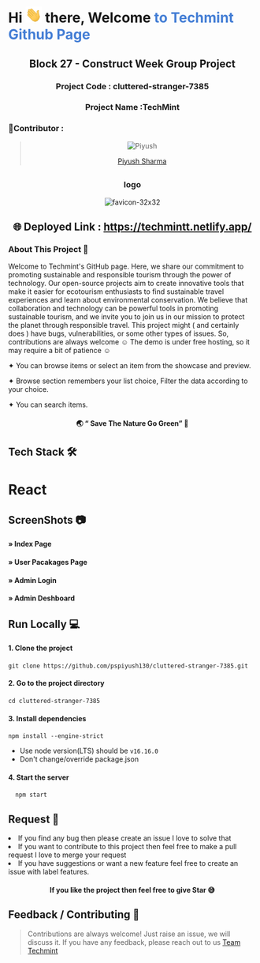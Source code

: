 # Hi <img src="https://raw.githubusercontent.com/ABSphreak/ABSphreak/master/gifs/Hi.gif" width="33"> there, Welcome <span style="color: #447ED5">to Techmint Github Page</span>



<div align="center">
       
 <h2>Block 27 - Construct Week Group Project</h2>
 <h3>Project Code : cluttered-stranger-7385</h3>
  <h3>Project Name :TechMint</h3>
  

 </div>



 
<div align="center">
<h3 align="left">👷Contributor :</h3>
 


  
>![Piyush](https://user-images.githubusercontent.com/118152296/237017919-8398c051-aa6f-4cdf-9a45-c7cc854d5e63.png)
>
>
>  [Piyush Sharma](https://github.com/pspiyush130)

</div>

##

<div align="center">



 <div>  <h3>logo </h3>  
 
  ![favicon-32x32](https://github.com/pspiyush130/cluttered-stranger-7385/assets/118152296/e7447dbb-d98d-423c-bcef-9acc08b697e8) </div>


 
 ## 🌐 Deployed Link : https://techmintt.netlify.app/
 

 </div>









  


<h3 align="left"> About This Project 📖</h3>


 
 <div aling="left">
  <p>   Welcome to Techmint's GitHub page. Here, we share our commitment to promoting sustainable and responsible tourism through the power of technology. Our open-source projects aim to create innovative tools that make it easier for ecotourism enthusiasts to find sustainable travel experiences and learn about environmental conservation. We believe that collaboration and technology can be powerful tools in promoting sustainable tourism, and we invite you to join us in our mission to protect the planet through responsible travel.
This project might ( and certainly does ) have bugs, vulnerabilities, or some other types of issues. So, contributions are always welcome ☺
 The demo is under free hosting, so it may require a bit of patience ☺ </p>



  
 </div>
   
    

✦ You can browse items or select an item from the showcase and preview.

✦ Browse section remembers your list choice, Filter the data according to your choice.

✦ You can search items.
 <div align="center">
   <h4> 🌏 “ Save The Nature   Go Green” 🌴 </h4>
   </div>
   
   

##


## Tech Stack 🛠

# React

##
## ScreenShots 📷
<h4>» Index Page </h4>



 
 <h4>» User Pacakages Page </h4>
 
 


 
   <h4>» Admin Login </h4>
   


 <h4>» Admin Deshboard </h4>
 

 
 ##
 
## Run Locally  💻

<h4>1. Clone the project </h4>

```
git clone https://github.com/pspiyush130/cluttered-stranger-7385.git

```

<h4>2. Go to the project directory </h4> 

```
cd cluttered-stranger-7385
```
<h4>3. Install dependencies </h4> 

```
npm install --engine-strict
```
- Use node version(LTS) should be `v16.16.0`
- Don't change/override package.json


<h4>4. Start the server </h4>

```
  npm start
```
##

## Request  🤗
<div>
<li>If you find any bug then please create an issue I love to solve that</li>
<li>If you want to contribute to this project then feel free to make a pull request I love to merge your request</li>
<li>If you have suggestions or want a new feature feel free to create an issue with label features.</li>
 </div>
   
  <div align="center">
   <h4>  If you like the project then feel free to give Star 😅</h4>
   </div>
  
 ## Feedback / Contributing 🤝
 > Contributions are always welcome! Just raise an issue, we will discuss it.
  > If you have any feedback, please reach out to us <a href="mailto: pspiyush130@gmail.com">Team Techmint</a>
